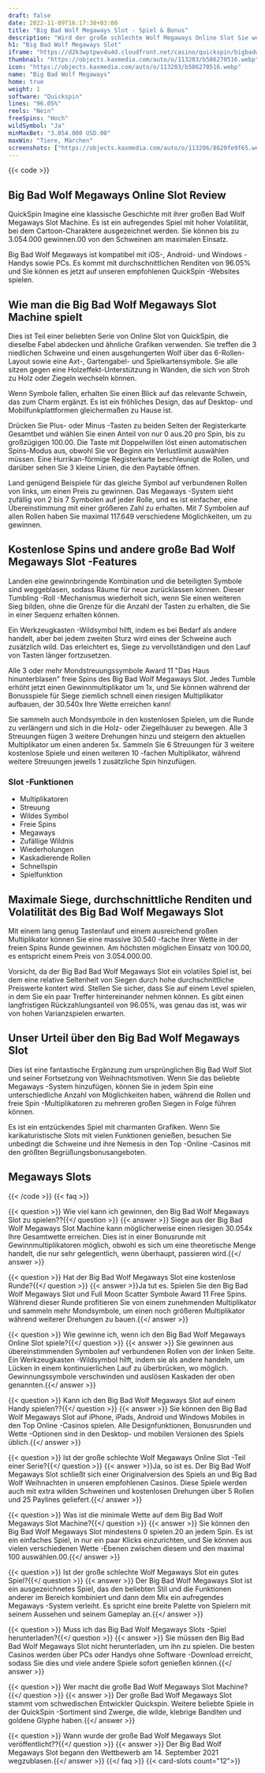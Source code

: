 ```yaml
---
draft: false
date: 2022-11-09T16:17:38+03:00
title: "Big Bad Wolf Megaways Slot - Spiel & Bonus"
description: "Wird der große schlechte Wolf Megaways Online Slot Sie wegblasen? Finden Sie es in unserer Rezension heraus, wo wir uns auch ansehen, wo wir es mit dem besten Casino -Bonus spielen können."
h1: "Big Bad Wolf Megaways Slot"
iframe: "https://d2k3wptpwv4u4d.cloudfront.net/casino/quickspin/bigbadwolfmegaways/index.html?gameid=bigbadwolfmegaways&moneymode=fun&partnerid=quickspin"
thumbnail: "https://objects.kaxmedia.com/auto/o/113203/b586270516.webp"
icon: "https://objects.kaxmedia.com/auto/o/113203/b586270516.webp"
name: "Big Bad Wolf Megaways"
home: true
weight: 1
software: "Quickspin"
lines: "96.05%"
reels: "Nein"
freeSpins: "Hoch"
wildSymbol: "Ja"
minMaxBet: "3.054.000 USD.00"
maxWin: "Tiere, Märchen"
screenshots: ["https://objects.kaxmedia.com/auto/o/113206/8620fe9f65.webp"]
---
```


{{< code >}}<h2>Big Bad Wolf Megaways Online Slot Review</h2><p>QuickSpin Imagine eine klassische Geschichte mit ihrer großen Bad Wolf Megaways Slot Machine. Es ist ein aufregendes Spiel mit hoher Volatilität, bei dem Cartoon-Charaktere ausgezeichnet werden. Sie können bis zu 3.054.000 gewinnen.00 von den Schweinen am maximalen Einsatz.</p><p>Big Bad Wolf Megaways ist kompatibel mit iOS-, Android- und Windows -Handys sowie PCs. Es kommt mit durchschnittlichen Renditen von 96.05% und Sie können es jetzt auf unseren empfohlenen QuickSpin -Websites spielen.</p><h2>Wie man die Big Bad Wolf Megaways Slot Machine spielt</h2><p>Dies ist Teil einer beliebten Serie von Online Slot von QuickSpin, die dieselbe Fabel abdecken und ähnliche Grafiken verwenden. Sie treffen die 3 niedlichen Schweine und einen ausgehungerten Wolf über das 6-Rollen-Layout sowie eine Axt-, Gartengabel- und Spielkartensymbole. Sie alle sitzen gegen eine Holzeffekt-Unterstützung in Wänden, die sich von Stroh zu Holz oder Ziegeln wechseln können.</p><p>Wenn Symbole fallen, erhalten Sie einen Blick auf das relevante Schwein, das zum Charm ergänzt. Es ist ein fröhliches Design, das auf Desktop- und Mobilfunkplattformen gleichermaßen zu Hause ist.</p><p>Drücken Sie Plus- oder Minus -Tasten zu beiden Seiten der Registerkarte Gesamtbet und wählen Sie einen Anteil von nur 0 aus.20 pro Spin, bis zu großzügigen 100.00. Die Taste mit Doppelwillen löst einen automatischen Spins-Modus aus, obwohl Sie vor Beginn ein Verlustlimit auswählen müssen. Eine Hurrikan-förmige Registerkarte beschleunigt die Rollen, und darüber sehen Sie 3 kleine Linien, die den Paytable öffnen.</p><p>Land genügend Beispiele für das gleiche Symbol auf verbundenen Rollen von links, um einen Preis zu gewinnen. Das Megaways -System sieht zufällig von 2 bis 7 Symbolen auf jeder Rolle, und es ist einfacher, eine Übereinstimmung mit einer größeren Zahl zu erhalten. Mit 7 Symbolen auf allen Rollen haben Sie maximal 117.649 verschiedene Möglichkeiten, um zu gewinnen.</p><h2>Kostenlose Spins und andere große Bad Wolf Megaways Slot -Features</h2><p>Landen eine gewinnbringende Kombination und die beteiligten Symbole sind weggeblasen, sodass Räume für neue zurücklassen können. Dieser Tumbling -Roll -Mechanismus wiederholt sich, wenn Sie einen weiteren Sieg bilden, ohne die Grenze für die Anzahl der Tasten zu erhalten, die Sie in einer Sequenz erhalten können.</p><p>Ein Werkzeugkasten -Wildsymbol hilft, indem es bei Bedarf als andere handelt, aber bei jedem zweiten Sturz wird eines der Schweine auch zusätzlich wild. Das erleichtert es, Siege zu vervollständigen und den Lauf von Tasten länger fortzusetzen.</p><p>Alle 3 oder mehr Mondstreuungssymbole Award 11 "Das Haus hinunterblasen" freie Spins des Big Bad Wolf Megaways Slot. Jedes Tumble erhöht jetzt einen Gewinnmultiplikator um 1x, und Sie können während der Bonusspiele für Siege ziemlich schnell einen riesigen Multiplikator aufbauen, der 30.540x Ihre Wette erreichen kann!</p><p>Sie sammeln auch Mondsymbole in den kostenlosen Spielen, um die Runde zu verlängern und sich in die Holz- oder Ziegelhäuser zu bewegen. Alle 3 Streuungen fügen 3 weitere Drehungen hinzu und steigern den aktuellen Multiplikator um einen anderen 5x. Sammeln Sie 6 Streuungen für 3 weitere kostenlose Spiele und einen weiteren 10 -fachen Multiplikator, während weitere Streuungen jeweils 1 zusätzliche Spin hinzufügen.</p><h3>
Slot -Funktionen</h3><ul>
<li></span>
Multiplikatoren</li>
<li></span>
Streuung</li>
<li></span>
Wildes Symbol</li>
<li></span>
Freie Spins</li>
<li></span>
Megaways</li>
<li></span>
Zufällige Wildnis</li>
<li></span>
Wiederholungen</li>
<li></span>
Kaskadierende Rollen</li>
<li></span>
Schnellspin</li>
<li></span>
Spielfunktion</li></ul><h2>Maximale Siege, durchschnittliche Renditen und Volatilität des Big Bad Wolf Megaways Slot</h2><p>Mit einem lang genug Tastenlauf und einem ausreichend großen Multiplikator können Sie eine massive 30.540 -fache Ihrer Wette in der freien Spins Runde gewinnen. Am höchsten möglichen Einsatz von 100.00, es entspricht einem Preis von 3.054.000.00.</p><p>Vorsicht, da der Big Bad Bad Wolf Megaways Slot ein volatiles Spiel ist, bei dem eine relative Seltenheit von Siegen durch hohe durchschnittliche Preiswerte kontert wird. Stellen Sie sicher, dass Sie auf einem Level spielen, in dem Sie ein paar Treffer hintereinander nehmen können. Es gibt einen langfristigen Rückzahlungsanteil von 96.05%, was genau das ist, was wir von hohen Varianzspielen erwarten.</p><h2>Unser Urteil über den Big Bad Wolf Megaways Slot</h2><p>Dies ist eine fantastische Ergänzung zum ursprünglichen Big Bad Wolf Slot und seiner Fortsetzung von Weihnachtsmotiven. Wenn Sie das beliebte Megaways -System hinzufügen, können Sie in jedem Spin eine unterschiedliche Anzahl von Möglichkeiten haben, während die Rollen und freie Spin -Multiplikatoren zu mehreren großen Siegen in Folge führen können.</p><p>Es ist ein entzückendes Spiel mit charmanten Grafiken. Wenn Sie karikaturistische Slots mit vielen Funktionen genießen, besuchen Sie unbedingt die Schweine und ihre Nemesis in den Top -Online -Casinos mit den größten Begrüßungsbonusangeboten.</p><h2>Megaways Slots</h2>
{{< /code >}}
{{< faq >}}

{{< question >}} Wie viel kann ich gewinnen, den Big Bad Wolf Megaways Slot zu spielen??{{</ question >}}
{{< answer >}} Siege aus der Big Bad Wolf Megaways Slot Machine kann möglicherweise einen riesigen 30.054x Ihre Gesamtwette erreichen. Dies ist in einer Bonusrunde mit Gewinnmultiplikatoren möglich, obwohl es sich um eine theoretische Menge handelt, die nur sehr gelegentlich, wenn überhaupt, passieren wird.{{</ answer >}}

{{< question >}} Hat der Big Bad Wolf Megaways Slot eine kostenlose Runde?{{</ question >}}
{{< answer >}}Ja tut es. Spielen Sie den Big Bad Wolf Megaways Slot und Full Moon Scatter Symbole Award 11 Free Spins. Während dieser Runde profitieren Sie von einem zunehmenden Multiplikator und sammeln mehr Mondsymbole, um einen noch größeren Multiplikator während weiterer Drehungen zu bauen.{{</ answer >}}

{{< question >}} Wie gewinne ich, wenn ich den Big Bad Wolf Megaways Online Slot spiele?{{</ question >}}
{{< answer >}} Sie gewinnen aus übereinstimmenden Symbolen auf verbundenen Rollen von der linken Seite. Ein Werkzeugkasten -Wildsymbol hilft, indem sie als andere handeln, um Lücken in einem kontinuierlichen Lauf zu überbrücken, wo möglich. Gewinnungssymbole verschwinden und auslösen Kaskaden der oben genannten.{{</ answer >}}

{{< question >}} Kann ich den Big Bad Wolf Megaways Slot auf einem Handy spielen??{{</ question >}}
{{< answer >}} Sie können den Big Bad Wolf Megaways Slot auf iPhone, iPads, Android und Windows Mobiles in den Top Online -Casinos spielen. Alle Designfunktionen, Bonusrunden und Wette -Optionen sind in den Desktop- und mobilen Versionen des Spiels üblich.{{</ answer >}}

{{< question >}} Ist der große schlechte Wolf Megaways Online Slot -Teil einer Serie?{{</ question >}}
{{< answer >}}Ja, so ist es. Der Big Bad Wolf Megaways Slot schließt sich einer Originalversion des Spiels an und Big Bad Wolf Weihnachten in unseren empfohlenen Casinos. Diese Spiele werden auch mit extra wilden Schweinen und kostenlosen Drehungen über 5 Rollen und 25 Paylines geliefert.{{</ answer >}}

{{< question >}} Was ist die minimale Wette auf dem Big Bad Wolf Megaways Slot Machine?{{</ question >}}
{{< answer >}} Sie können den Big Bad Wolf Megaways Slot mindestens 0 spielen.20 an jedem Spin. Es ist ein einfaches Spiel, in nur ein paar Klicks einzurichten, und Sie können aus vielen verschiedenen Wette -Ebenen zwischen diesem und den maximal 100 auswählen.00.{{</ answer >}}

{{< question >}} Ist der große schlechte Wolf Megaways Slot ein gutes Spiel?{{</ question >}}
{{< answer >}} Der Big Bad Wolf Megaways Slot ist ein ausgezeichnetes Spiel, das den beliebten Stil und die Funktionen anderer im Bereich kombiniert und dann dem Mix ein aufregendes Megaways -System verleiht. Es spricht eine breite Palette von Spielern mit seinem Aussehen und seinem Gameplay an.{{</ answer >}}

{{< question >}} Muss ich das Big Bad Wolf Megaways Slots -Spiel herunterladen?{{</ question >}}
{{< answer >}} Sie müssen den Big Bad Bad Wolf Megaways Slot nicht herunterladen, um ihn zu spielen. Die besten Casinos werden über PCs oder Handys ohne Software -Download erreicht, sodass Sie dies und viele andere Spiele sofort genießen können.{{</ answer >}}

{{< question >}} Wer macht die große Bad Wolf Megaways Slot Machine?{{</ question >}}
{{< answer >}} Der große Bad Wolf Megaways Slot stammt vom schwedischen Entwickler Quickspin. Weitere beliebte Spiele in der QuickSpin -Sortiment sind Zwerge, die wilde, klebrige Banditen und goldene Glyphe haben.{{</ answer >}}

{{< question >}} Wann wurde der große Bad Wolf Megaways Slot veröffentlicht??{{</ question >}}
{{< answer >}} Der Big Bad Wolf Megaways Slot begann den Wettbewerb am 14. September 2021 wegzublasen.{{</ answer >}}
{{</ faq >}}
{{< card-slots count="12">}}